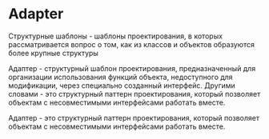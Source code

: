 # Adapter

Структурные шаблоны - шаблоны проектирования, в которых рассматривается вопрос о том,
как из классов и объектов образуются более крупные структуры


Адаптер - структурный шаблон проектирования, предназначенный для организации использования
функций объекта, недоступного для модификации, через специально созданный интерфейс.
Другими словами - это структурный паттерн проектирования, который позволяет
объектам с несовместимыми интерфейсами работать вместе.

Адаптер - это структурный паттерн проектирования, который позволяет объектам
с несовместимыми интерфейсами работать вместе.